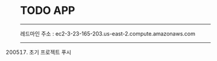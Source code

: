 # TODO APP

-------------------------------

레드마인 주소 : ec2-3-23-165-203.us-east-2.compute.amazonaws.com

-------------------------------

200517. 초기 프로젝트 푸시
